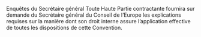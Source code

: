 Enquêtes du Secrétaire général
Toute Haute Partie contractante fournira sur demande du Secrétaire
général du Conseil de l’Europe les explications requises sur la
manière dont son droit interne assure l’application effective de
toutes les dispositions de cette Convention.